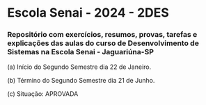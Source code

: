 # Escola Senai - 2024 - 2DES

### Repositório com exercícios, resumos, provas, tarefas e explicações das aulas do curso de Desenvolvimento de Sistemas na Escola Senai - Jaguariúna-SP

(a) Início do Segundo Semestre dia 22 de Janeiro.

(b) Término do Segundo Semestre dia 21 de Junho.

(c) Situação: APROVADA
